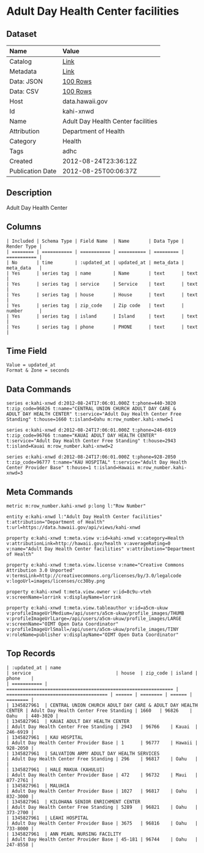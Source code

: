 # Adult Day Health Center facilities

## Dataset

| Name | Value |
| :--- | :---- |
| Catalog | [Link](https://catalog.data.gov/dataset/adult-day-health-center-facilities-ad4d6) |
| Metadata | [Link](https://data.hawaii.gov/api/views/kahi-xnwd) |
| Data: JSON | [100 Rows](https://data.hawaii.gov/api/views/kahi-xnwd/rows.json?max_rows=100) |
| Data: CSV | [100 Rows](https://data.hawaii.gov/api/views/kahi-xnwd/rows.csv?max_rows=100) |
| Host | data.hawaii.gov |
| Id | kahi-xnwd |
| Name | Adult Day Health Center facilities |
| Attribution | Department of Health |
| Category | Health |
| Tags | adhc |
| Created | 2012-08-24T23:36:12Z |
| Publication Date | 2012-08-25T00:06:37Z |

## Description

Adult Day Health Center

## Columns

```ls
| Included | Schema Type | Field Name  | Name       | Data Type | Render Type |
| ======== | =========== | =========== | ========== | ========= | =========== |
| No       | time        | :updated_at | updated_at | meta_data | meta_data   |
| Yes      | series tag  | name        | Name       | text      | text        |
| Yes      | series tag  | service     | Service    | text      | text        |
| Yes      | series tag  | house       | House      | text      | text        |
| Yes      | series tag  | zip_code    | Zip code   | text      | number      |
| Yes      | series tag  | island      | Island     | text      | text        |
| Yes      | series tag  | phone       | PHONE      | text      | text        |
```

## Time Field

```ls
Value = updated_at
Format & Zone = seconds
```

## Data Commands

```ls
series e:kahi-xnwd d:2012-08-24T17:06:01.000Z t:phone=440-3020 t:zip_code=96826 t:name="CENTRAL UNION CHURCH ADULT DAY CARE &
ADULT DAY HEALTH CENTER" t:service="Adult Day Health Center Free Standing" t:house=1660 t:island=Oahu m:row_number.kahi-xnwd=1

series e:kahi-xnwd d:2012-08-24T17:06:01.000Z t:phone=246-6919 t:zip_code=96766 t:name="KAUAI ADULT DAY HEALTH CENTER" t:service="Adult Day Health Center Free Standing" t:house=2943 t:island=Kauai m:row_number.kahi-xnwd=2

series e:kahi-xnwd d:2012-08-24T17:06:01.000Z t:phone=928-2050 t:zip_code=96777 t:name="KAU HOSPITAL" t:service="Adult Day Health Center Provider Base" t:house=1 t:island=Hawaii m:row_number.kahi-xnwd=3
```

## Meta Commands

```ls
metric m:row_number.kahi-xnwd p:long l:"Row Number"

entity e:kahi-xnwd l:"Adult Day Health Center facilities" t:attribution="Department of Health" t:url=https://data.hawaii.gov/api/views/kahi-xnwd

property e:kahi-xnwd t:meta.view v:id=kahi-xnwd v:category=Health v:attributionLink=http://hawaii.gov/health v:averageRating=0 v:name="Adult Day Health Center facilities" v:attribution="Department of Health"

property e:kahi-xnwd t:meta.view.license v:name="Creative Commons Attribution 3.0 Unported" v:termsLink=http://creativecommons.org/licenses/by/3.0/legalcode v:logoUrl=images/licenses/cc30by.png

property e:kahi-xnwd t:meta.view.owner v:id=8c9u-vteh v:screenName=lorrink v:displayName=lorrink

property e:kahi-xnwd t:meta.view.tableauthor v:id=a5cm-ukuw v:profileImageUrlMedium=/api/users/a5cm-ukuw/profile_images/THUMB v:profileImageUrlLarge=/api/users/a5cm-ukuw/profile_images/LARGE v:screenName="OIMT Open Data Coordinator" v:profileImageUrlSmall=/api/users/a5cm-ukuw/profile_images/TINY v:roleName=publisher v:displayName="OIMT Open Data Coordinator"
```

## Top Records

```ls
| :updated_at | name                                                          | service                               | house  | zip_code | island | phone    | 
| =========== | ============================================================= | ===================================== | ====== | ======== | ====== | ======== | 
| 1345827961  | CENTRAL UNION CHURCH ADULT DAY CARE & ADULT DAY HEALTH CENTER | Adult Day Health Center Free Standing | 1660   | 96826    | Oahu   | 440-3020 | 
| 1345827961  | KAUAI ADULT DAY HEALTH CENTER                                 | Adult Day Health Center Free Standing | 2943   | 96766    | Kauai  | 246-6919 | 
| 1345827961  | KAU HOSPITAL                                                  | Adult Day Health Center Provider Base | 1      | 96777    | Hawaii | 928-2050 | 
| 1345827961  | SALVATION ARMY ADULT DAY HEALTH SERVICES                      | Adult Day Health Center Free Standing | 296    | 96817    | Oahu   |          | 
| 1345827961  | HALE MAKUA (KAHULUI)                                          | Adult Day Health Center Provider Base | 472    | 96732    | Maui   | 877-2761 | 
| 1345827961  | MALUHIA                                                       | Adult Day Health Center Provider Base | 1027   | 96817    | Oahu   | 832-3000 | 
| 1345827961  | KILOHANA SENIOR ENRICHMENT CENTER                             | Adult Day Health Center Free Standing | 5289   | 96821    | Oahu   | 373-2700 | 
| 1345827961  | LEAHI HOSPITAL                                                | Adult Day Health Center Provider Base | 3675   | 96816    | Oahu   | 733-8000 | 
| 1345827961  | ANN PEARL NURSING FACILITY                                    | Adult Day Health Center Provider Base | 45-181 | 96744    | Oahu   | 247-8558 | 
```